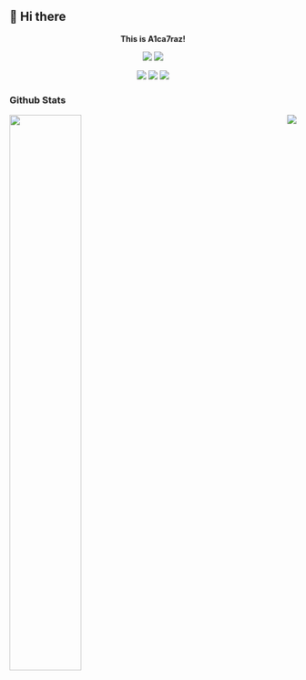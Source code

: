 ## 👋 Hi there

<p align="center">
  <b>This is A1ca7raz!</b>
</p>
<p align="center">
  <a href="https://github.com/A1ca7raz/flamework"><img src="https://shields.io/badge/NixOS%20Unstable-5277C3?style=for-the-badge&logo=NixOS&logoColor=fff"/></a>
  <img src="https://shields.io/badge/Windows%2010%20Atlas%20OS-0078D4?style=for-the-badge&logo=windows&logoColor=fff" />
</p>
<p align="center">
  <a href="https://github.com/A1ca7raz/flamework/tree/main/modules/programs/desktop/editors/vscodium/"><img src="https://shields.io/badge/vscodium-2F80ED?style=for-the-badge&logo=vscodium&logoColor=fff"/></a>
  <a href="https://github.com/A1ca7raz/flamework/tree/main/modules/programs/desktop/browsers/firefox"><img src="https://shields.io/badge/Firefox-FF7139?style=for-the-badge&logo=firefoxbrowser&logoColor=fff"/></a>
  <a href="https://github.com/A1ca7raz/flamework/tree/main/modules/programs/shell/fish"><img src="https://shields.io/badge/Fish-34C534?style=for-the-badge&logo=fishshell&logoColor=fff"/></a>
</p>

### Github Stats

<img align="left" width="50%" src="https://github-readme-stats.vercel.app/api?username=A1ca7raz&theme=buefy&show_icons=true&hide_border=true">
<img align="right" src="https://github-readme-stats.vercel.app/api/top-langs/?username=A1ca7raz&theme=buefy&layout=compact&langs_count=8&hide_border=true">
